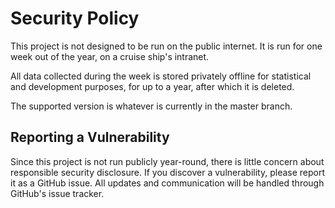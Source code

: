 # Security Policy

This project is not designed to be run on the public internet. It is run for one week out of the year, on a cruise ship's intranet.

All data collected during the week is stored privately offline for statistical and development purposes, for up to a year, after which it is deleted.

The supported version is whatever is currently in the master branch.

## Reporting a Vulnerability

Since this project is not run publicly year-round, there is little concern about responsible security disclosure. If you discover a
vulnerability, please report it as a GitHub issue. All updates and communication will be handled through GitHub's issue tracker.
